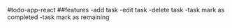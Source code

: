 #todo-app-react
##features
-add task
-edit task
-delete task
-task mark as completed
-task mark as remaining 
